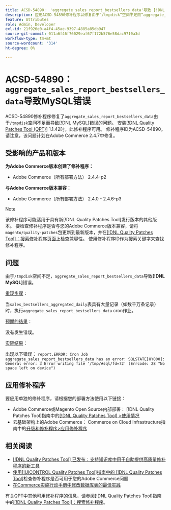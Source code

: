```yaml
---
title: ACSD-54890： 'aggregate_sales_report_bestsellers_data'导致 [!DNL MySQL] 错误
description: 应用ACSD-54890修补程序以修复由于“/tmpdisk”空间不足而“aggregate_sales_report_bestsellers_data”导致 [!DNL MySQL] 错误的Adobe Commerce问题。
feature: Attributes
role: Admin, Developer
exl-id: 21f926e0-a4f4-45ae-9397-4885a85db947
source-git-commit: 011a6f46f76029eaf67f172b576e58dac9710a3d
workflow-type: tm+mt
source-wordcount: '314'
ht-degree: 0%

---
```


# ACSD-54890： `aggregate_sales_report_bestsellers_data`导致MySQL错误

ACSD-54890修补程序修复了`aggregate_sales_report_bestsellers_data`由于`/tmpdisk`空间不足而导致[!DNL MySQL]错误的问题。 安装[[!DNL Quality Patches Tool (QPT)]](https://experienceleague.adobe.com/zh-hans/docs/commerce-operations/tools/quality-patches-tool/quality-patches-tool-to-self-serve-quality-patches) 1.1.42时，此修补程序可用。 修补程序ID为ACSD-54890。 请注意，该问题计划在Adobe Commerce 2.4.7中修复。

## 受影响的产品和版本

**为Adobe Commerce版本创建了修补程序：**

* Adobe Commerce（所有部署方法） 2.4.4-p2

**与Adobe Commerce版本兼容：**

* Adobe Commerce（所有部署方法） 2.4.0 - 2.4.6-p3

>[!NOTE]
>
>该修补程序可能适用于具有新[!DNL Quality Patches Tool]发行版本的其他版本。 要检查修补程序是否与您的Adobe Commerce版本兼容，请将`magento/quality-patches`包更新到最新版本，并在[[!DNL Quality Patches Tool]：搜索修补程序页面](https://experienceleague.adobe.com/tools/commerce-quality-patches/index.html?lang=zh-Hans)上检查兼容性。 使用修补程序ID作为搜索关键字来查找修补程序。

## 问题

由于`/tmpdisk`空间不足，`aggregate_sales_report_bestsellers_data`导致&#x200B;**[!DNL MySQL]**&#x200B;错误。

<u>重现步骤</u>：

当`sales_bestsellers_aggregated_daily`表具有大量记录（如数千万条记录）时，执行`aggregate_sales_report_bestsellers_data` cron作业。

<u>预期的结果</u>：

没有发生错误。

<u>实际结果</u>：

出现以下错误：
`report.ERROR: Cron Job aggregate_sales_report_bestsellers_data has an error: SQLSTATE[HY000]: General error: 3 Error writing file '/tmp/#sql/fd=72' (Errcode: 28 "No space left on device")`

## 应用修补程序

要应用单独的修补程序，请根据您的部署方法使用以下链接：

* Adobe Commerce或Magento Open Source内部部署： [!DNL Quality Patches Tool]指南中的[[!DNL Quality Patches Tool] >使用情况](/help/tools/quality-patches-tool/usage.md)
* 云基础架构上的Adobe Commerce： Commerce on Cloud Infrastructure指南中的[升级和修补程序>应用修补程序](https://experienceleague.adobe.com/docs/commerce-cloud-service/user-guide/develop/upgrade/apply-patches.html?lang=zh-Hans)

## 相关阅读

* [[!DNL Quality Patches Tool] 已发布：支持知识库中用于自助提供高质量修补程序的新工具](https://experienceleague.adobe.com/zh-hans/docs/commerce-operations/tools/quality-patches-tool/quality-patches-tool-to-self-serve-quality-patches)
* [使用[!UICONTROL Quality Patches Tool]指南中的 [!DNL Quality Patches Tool]](/help/tools/quality-patches-tool/patches-available-in-qpt/check-patch-for-magento-issue-with-magento-quality-patches.md)检查修补程序是否可用于您的Adobe Commerce问题
* [在Commerce实施行动手册中修改数据库表的最佳实践](https://experienceleague.adobe.com/zh-hans/docs/commerce-operations/implementation-playbook/best-practices/development/modifying-core-and-third-party-tables#why-adobe-recommends-avoiding-modifications)

有关QPT中其他可用修补程序的信息，请参阅[!DNL Quality Patches Tool]指南中的[[!DNL Quality Patches Tool]：搜索修补程序](https://experienceleague.adobe.com/tools/commerce-quality-patches/index.html?lang=zh-Hans)。

